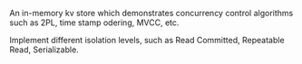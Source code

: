 An in-memory kv store which demonstrates concurrency control algorithms such as 2PL, time stamp odering, MVCC, etc.

Implement different isolation levels, such as Read Committed, Repeatable Read, Serializable.
